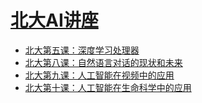 # [北大AI讲座](http://c.m.163.com/news/s/S1521443845851.html)

* [北大第五课：深度学习处理器](http://nbviewer.jupyter.org/github/wang-junjian/peking-university-ai-open-class/blob/master/05_deep_learning_processor.ipynb)
* [北大第八课：自然语言对话的现状和未来](http://nbviewer.jupyter.org/github/wang-junjian/peking-university-ai-open-class/blob/master/08_the_status_quo_and_future_of_natural_language_dialogue.ipynb)
* [北大第九课：人工智能在视频中的应用](http://nbviewer.jupyter.org/github/wang-junjian/peking-university-ai-open-class/blob/master/09_ai_in_video_applications.ipynb)
* [北大第十课：人工智能在生命科学中的应用](http://nbviewer.jupyter.org/github/wang-junjian/peking-university-ai-open-class/blob/master/10_application_of_ai_in_life_science.ipynb)
